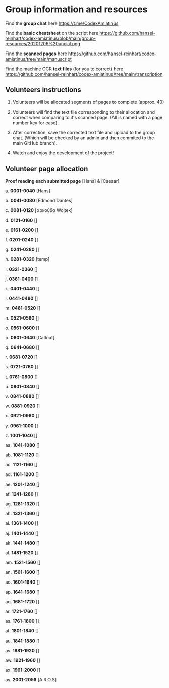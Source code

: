 # Group information and resources

Find the **group chat** here https://t.me/CodexAmiatinus

Find the **basic cheatsheet** on the script here https://github.com/hansel-reinhart/codex-amiatinus/blob/main/group-resources/20201206%20uncial.png

Find the **scanned pages** here https://github.com/hansel-reinhart/codex-amiatinus/tree/main/manuscript

Find the machine OCR **text files** (for you to correct) here https://github.com/hansel-reinhart/codex-amiatinus/tree/main/transcription

## Volunteers instructions

1. Volunteers will be allocated segments of pages to complete (approx. 40)

2. Volunteers will find the text file corresponding to their allocation and correct when comparing to it's scanned page. (All is named with a page number key for ease).

3. After correction, save the corrected text file and upload to the group chat. (Which will be checked by an admin and then commited to the main GitHub branch).

4. Watch and enjoy the development of the project!

## Volunteer page allocation

**Proof reading each submitted page** [Hans] & [Caesar]

a. **0001-0040** [Hans]

b. **0041-0080** [Edmond Dantes]

c. **0081-0120** [αρκούδα Wojtek]

d. **0121-0160** []

e. **0161-0200** []

f. **0201-0240** []

g. **0241-0280** []

h. **0281-0320** [temp]

i. **0321-0360** []

j. **0361-0400** []

k. **0401-0440** []

l. **0441-0480** []

m. **0481-0520** []

n. **0521-0560** []

o. **0561-0600** []

p. **0601-0640** [Catloaf]

q. **0641-0680** []

r. **0681-0720** []

s. **0721-0760** []

t. **0761-0800** []

u. **0801-0840** []

v. **0841-0880** []

w. **0881-0920** []

x. **0921-0960** []

y. **0961-1000** []

z. **1001-1040** []

aa. **1041-1080** []

ab. **1081-1120** []

ac. **1121-1160** []

ad. **1161-1200** []

ae. **1201-1240** []

af. **1241-1280** []

ag. **1281-1320** []

ah. **1321-1360** []

ai. **1361-1400** []

aj. **1401-1440** []

ak. **1441-1480** []

al. **1481-1520** []

am. **1521-1560** []

an. **1561-1600** []

ao. **1601-1640** []

ap. **1641-1680** []

aq. **1681-1720** []

ar. **1721-1760** []

as. **1761-1800** []

at. **1801-1840** []

au. **1841-1880** []

av. **1881-1920** []

aw. **1921-1960** []

ax. **1961-2000** []

ay. **2001-2056** [A.R.O.S]
